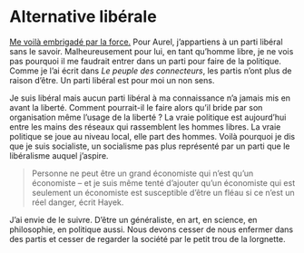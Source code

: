 # Alternative libérale

[Me voilà embrigadé par la force.](http://aurel.hautetfort.com/archive/2006/09/20/thierry-crouzet-liberal-ou-socialiste.html) Pour Aurel, j’appartiens à un parti libéral sans le savoir. Malheureusement pour lui, en tant qu’homme libre, je ne vois pas pourquoi il me faudrait entrer dans un parti pour faire de la politique. Comme je l’ai écrit dans *Le peuple des connecteurs*, les partis n’ont plus de raison d’être. Un parti libéral est pour moi un non sens.

Je suis libéral mais aucun parti libéral à ma connaissance n’a jamais mis en avant la liberté. Comment pourrait-il le faire alors qu’il bride par son organisation même l’usage de la liberté ? La vraie politique est aujourd’hui entre les mains des réseaux qui rassemblent les hommes libres. La vraie politique se joue au niveau local, elle part des hommes. Voilà pourquoi je dis que je suis socialiste, un socialisme pas plus représenté par un parti que le libéralisme auquel j’aspire.

> Personne ne peut être un grand économiste qui n’est qu’un économiste – et je suis même tenté d’ajouter qu’un économiste qui est seulement un économiste est susceptible d’être un fléau si ce n’est un réel danger, écrit Hayek.

J’ai envie de le suivre. D’être un généraliste, en art, en science, en philosophie, en politique aussi. Nous devons cesser de nous enfermer dans des partis et cesser de regarder la société par le petit trou de la lorgnette.